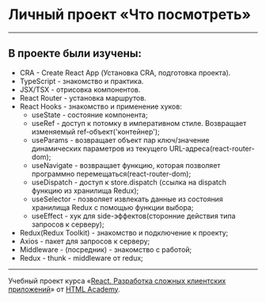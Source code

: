 # Личный проект «Что посмотреть»

----

## В проекте были изучены:

* CRA - Create React App (Установка CRA, подготовка проекта).
* TypeScript - знакомство и практика.
* JSX/TSX  - отрисовка компонентов.
* React Router - установка маршрутов.
* React Hooks - знакомство и применение хуков:
    * useState - состояние компонента;
    * useRef - доступ к потомку в императивном стиле. Возвращает изменяемый ref-объект('контейнер');
    * useParams - возвращает объект пар ключ/значение динамических параметров из текущего URL-адреса(react-router-dom);
    * useNavigate - возвращает функцию, которая позволяет программно перемещаться(react-router-dom);
    * useDispatch - доступ к store.dispatch (ссылка на dispatch функцию из хранилища Redux);
    * useSelector - позволяет извлекать данные из состояния хранилища Redux с помощью функции выбора;
    * useEffect - хук для side-эффектов(сторонние действия типа запросов к серверу);
* Redux(Redux Toolkit) - знакомство и подключение к проекту;
* Axios - пакет для запросов к серверу;
* Middleware - (посредник) - знакомство с работой; 
* Redux - thunk - middleware от redux;

----
Учебный проект курса «[React. Разработка сложных клиентских приложений](https://htmlacademy.ru/intensive/react)» от [HTML Academy](https://htmlacademy.ru).
